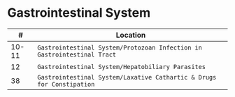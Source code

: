 # Gastrointestinal System
| #     | Location                                                                |
| ----- | ----------------------------------------------------------------------- |
| 10-11 | `Gastrointestinal System/Protozoan Infection in Gastrointestinal Tract` |
| 12    | `Gastrointestinal System/Hepatobiliary Parasites`                       |
| 38    | `Gastrointestinal System/Laxative Cathartic & Drugs for Constipation`   |